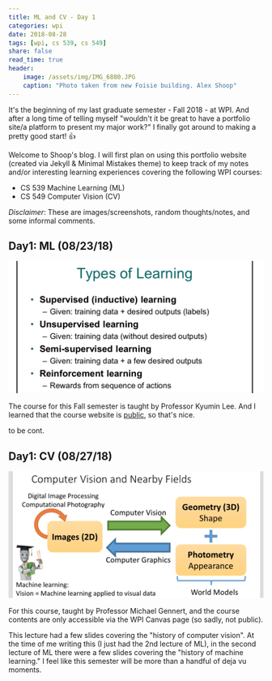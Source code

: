```yaml
---
title: ML and CV - Day 1
categories: wpi
date: 2018-08-28
tags: [wpi, cs 539, cs 549]
share: false
read_time: true
header:
    image: /assets/img/IMG_6880.JPG
    caption: "Photo taken from new Foisie building. Alex Shoop"
---
```


It's the beginning of my last graduate semester - Fall 2018 - at WPI. And after a long time of telling myself "wouldn't it be great to have a portfolio site/a platform to present my major work?" I finally got around to making a pretty good start! :thumbsup:

Welcome to Shoop's blog. I will first plan on using this portfolio website (created via Jekyll & Minimal Mistakes theme) to keep track of my notes and/or interesting learning experiences covering the following WPI courses:

- CS 539 Machine Learning (ML)
- CS 549 Computer Vision (CV)

*Disclaimer*: These are images/screenshots, random thoughts/notes, and some informal comments.

## Day1: ML (08/23/18)

![alt](/assets/img/ML-lec1.png)

The course for this Fall semester is taught by Professor Kyumin Lee. And I learned that the course website is [public](http://web.cs.wpi.edu/~kmlee/cs539), so that's nice.

to be cont.

## Day1: CV (08/27/18)

![alt](/assets/img/CV-Lec1.png)

For this course, taught by Professor Michael Gennert, and the course contents are only accessible via the WPI Canvas page (so sadly, not public).

This lecture had a few slides covering the "history of computer vision". At the time of me writing this (I just had the 2nd lecture of ML), in the second lecture of ML there were a few slides covering the "history of machine learning." I feel like this semester will be more than a handful of deja vu moments.

